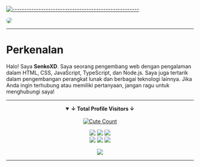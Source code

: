[![-----------------------------------------------------](https://raw.githubusercontent.com/andreasbm/readme/master/assets/lines/colored.png)](#table-of-contents)

<img align="center" src="https://files.catbox.moe/tu52k4.jpg" style="border-radius: 10px;"/>

------

# Perkenalan

Halo! Saya **SenkoXD**. Saya seorang pengembang web dengan pengalaman dalam HTML, CSS, JavaScript, TypeScript, dan Node.js. Saya juga tertarik dalam pengembangan perangkat lunak dan berbagai teknologi lainnya. Jika Anda ingin terhubung atau memiliki pertanyaan, jangan ragu untuk menghubungi saya!

------

<details open align="center">
<summary><b>↓ Total Profile Visitors ↓</b></summary>
<br>
<a href="https://www.instagram.com/yusupk._"><img alt="Cute Count" src="https://count.getloli.com/get/@NESSTID?theme=rule34"/></a>
</details>
</div>

<p align="center">
    <img src="https://img.shields.io/badge/html%20-%23E34F26.svg?&style=for-the-badge&logo=html5&logoColor=white"/>
    <img src="https://img.shields.io/badge/css%20-%231572B6.svg?&style=for-the-badge&logo=css3&logoColor=white"/>
    <img src="https://img.shields.io/badge/TypeScript-%233178C6.svg?&style=for-the-badge&logo=typescript&logoColor=white"/>
<br>
    <img src="https://img.shields.io/badge/node.js%20-%2343853D.svg?&style=for-the-badge&logo=node.js&logoColor=white"/>
    <img src="https://img.shields.io/badge/javascript%20-%23323330.svg?&style=for-the-badge&logo=javascript&logoColor=%23F7DF1E"/>
    <img src="https://img.shields.io/badge/git%20-%23F05033.svg?&style=for-the-badge&logo=git&logoColor=white"/>
<br>

<p align="center">
  <img src="http://github-profile-summary-cards.vercel.app/api/cards/profile-details?username=senkoXD&theme=dracula" />
</p>

------
